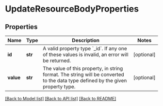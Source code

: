 # UpdateResourceBodyProperties

## Properties
Name | Type | Description | Notes
------------ | ------------- | ------------- | -------------
**id** | **str** | A valid property type &#x60;_id&#x60;. If any one of these values is invalid, an error will be returned. | [optional] 
**value** | **str** | The value of this property, in string format. The string will be converted to the data type defined by the given property type. | [optional] 

[[Back to Model list]](../README.md#documentation-for-models) [[Back to API list]](../README.md#documentation-for-api-endpoints) [[Back to README]](../README.md)

